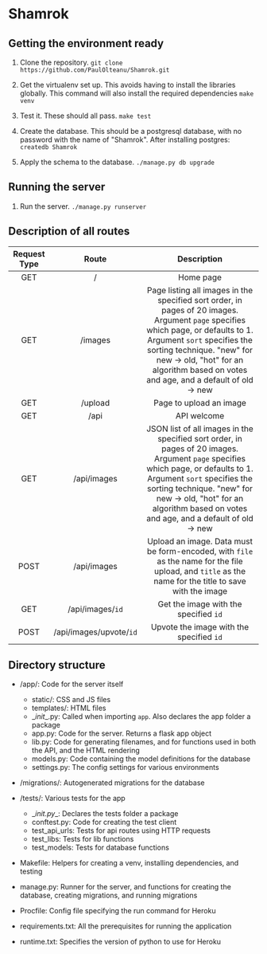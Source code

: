 # Shamrok

## Getting the environment ready

1. Clone the repository. `git clone https://github.com/PaulOlteanu/Shamrok.git`

2. Get the virtualenv set up. This avoids having to install the libraries globally. This command will also install the required dependencies `make venv`

3. Test it. These should all pass. `make test`

4. Create the database. This should be a postgresql database, with no password with the name of "Shamrok". After installing postgres: `createdb Shamrok`

5. Apply the schema to the database. `./manage.py db upgrade`

## Running the server

1. Run the server. `./manage.py runserver`

## Description of all routes

| Request Type | Route | Description |
|:---:|:---:|:---:|
| GET | / | Home page |
| GET | /images | Page listing all images in the specified sort order, in pages of 20 images. Argument `page` specifies which page, or defaults to 1. Argument `sort` specifies the sorting technique. "new" for new -> old, "hot" for an algorithm based on votes and age, and a default of old -> new
| GET | /upload | Page to upload an image |
| GET | /api | API welcome |
| GET | /api/images | JSON list of all images in the specified sort order, in pages of 20 images. Argument `page` specifies which page, or defaults to 1. Argument `sort` specifies the sorting technique. "new" for new -> old, "hot" for an algorithm based on votes and age, and a default of old -> new |
| POST | /api/images | Upload an image. Data must be form-encoded, with `file` as the name for the file upload, and `title` as the name for the title to save with the image |
| GET | /api/images/`id` | Get the image with the specified `id` |
| POST | /api/images/upvote/`id` | Upvote the image with the specified `id` |

## Directory structure

* /app/: Code for the server itself
    * static/: CSS and JS files
    * templates/: HTML files
    * \__init__.py: Called when importing `app`. Also declares the app folder a package
    * app.py: Code for the server. Returns a flask app object
    * lib.py: Code for generating filenames, and for functions used in both the API, and the HTML rendering
    * models.py: Code containing the model definitions for the database
    * settings.py: The config settings for various environments


* /migrations/: Autogenerated migrations for the database


* /tests/: Various tests for the app
    * \__init.py__: Declares the tests folder a package
    * conftest.py: Code for creating the test client
    * test_api_urls: Tests for api routes using HTTP requests
    * test_libs: Tests for lib functions
    * test_models: Tests for database functions


* Makefile: Helpers for creating a venv, installing dependencies, and testing

* manage.py: Runner for the server, and functions for creating the database, creating migrations, and running migrations

* Procfile: Config file specifying the run command for Heroku

* requirements.txt: All the prerequisites for running the application

* runtime.txt: Specifies the version of python to use for Heroku
